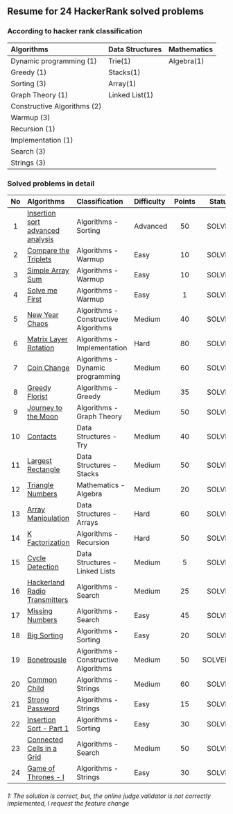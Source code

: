 
## Resume for 24 HackerRank solved problems

### According to hacker rank classification

| Algorithms                  | Data Structures | Mathematics |
|:----------------------------| ---             | ---         |
| Dynamic programming (1)     | Trie(1)         | Algebra(1)  |
| Greedy (1)                  | Stacks(1)       |             |
| Sorting (3)                 | Array(1)        |             |
| Graph Theory (1)            | Linked List(1)  |             |
| Constructive Algorithms (2) |                 |             |
| Warmup (3)                  |                 |             |
| Recursion (1)               |                 |             |
| Implementation (1)          |                 |             |
| Search (3)                  |                 |             |
| Strings (3)                 |                 |             |


### Solved problems in detail

| No  | Algorithms                                                                                                    | Classification                       | Difficulty | Points | Status | 
|:---:|:--------------------------------------------------------------------------------------------------------------|:-------------------------------------|:-----------|:------:| :---:  |
|  1  | [Insertion sort advanced analysis](https://www.hackerrank.com/challenges/insertion-sort/problem)              | Algorithms - Sorting                 | Advanced   |   50   | SOLVED |
|  2  | [Compare the Triplets](https://www.hackerrank.com/challenges/compare-the-triplets/problem)                    | Algorithms - Warmup                  | Easy       |   10   | SOLVED |
|  3  | [Simple Array Sum](https://www.hackerrank.com/challenges/simple-array-sum/problem)                            | Algorithms - Warmup                  | Easy       |   10   | SOLVED |
|  4  | [Solve me First](https://www.hackerrank.com/challenges/solve-me-first/problem)                                | Algorithms - Warmup                  | Easy       |   1    | SOLVED |
|  5  | [New Year Chaos](https://www.hackerrank.com/challenges/new-year-chaos/problem)                                | Algorithms - Constructive Algorithms | Medium     |   40   | SOLVED |
|  6  | [Matrix Layer Rotation](https://www.hackerrank.com/challenges/matrix-rotation-algo/problem)                   | Algorithms - Implementation          | Hard       |   80   | SOLVED |
|  7  | [Coin Change](https://www.hackerrank.com/challenges/coin-change/problem)                                      | Algorithms - Dynamic programming     | Medium     |   60   | SOLVED |
|  8  | [Greedy Florist](https://www.hackerrank.com/challenges/greedy-florist/problem)                                | Algorithms - Greedy                  | Medium     |   35   | SOLVED |
|  9  | [Journey to the Moon](https://www.hackerrank.com/challenges/journey-to-the-moon/problem)                      | Algorithms - Graph Theory            | Medium     |   50   | SOLVED |
| 10  | [Contacts](https://www.hackerrank.com/challenges/contacts/problem)                                            | Data Structures - Try                | Medium     |   40   | SOLVED |
| 11  | [Largest Rectangle](https://www.hackerrank.com/challenges/largest-rectangle/problem)                          | Data Structures - Stacks             | Medium     |   50   | SOLVED |
| 12  | [Triangle Numbers](https://www.hackerrank.com/challenges/triangle-numbers/problem)                            | Mathematics - Algebra                | Medium     |   20   | SOLVED |
| 13  | [Array Manipulation](https://www.hackerrank.com/challenges/crush/problem)                                     | Data Structures - Arrays             | Hard       |   60   | SOLVED |
| 14  | [K Factorization](https://www.hackerrank.com/challenges/k-factorization/problem)                              | Algorithms - Recursion               | Hard       |   50   | SOLVED |
| 15  | [Cycle Detection](https://www.hackerrank.com/challenges/detect-whether-a-linked-list-contains-a-cycle/problem)| Data Structures - Linked Lists       | Medium     |   5    | SOLVED |
| 16  | [Hackerland Radio Transmitters](https://www.hackerrank.com/challenges/hackerland-radio-transmitters/problem)  | Algorithms - Search                  | Medium     |   25   | SOLVED |
| 17  | [Missing Numbers](https://www.hackerrank.com/challenges/missing-numbers/problem)                              | Algorithms - Search                  | Easy       |   45   | SOLVED |
| 18  | [Big Sorting](https://www.hackerrank.com/challenges/big-sorting/problem)                                      | Algorithms - Sorting                 | Easy       |   20   | SOLVED |
| 19  | [Bonetrousle](https://www.hackerrank.com/challenges/bonetrousle/problem)                                      | Algorithms - Constructive Algorithms | Medium     |   50   | SOLVED*1 |
| 20  | [Common Child](https://www.hackerrank.com/challenges/common-child/problem)                                    | Algorithms - Strings                 | Medium     |   60   | SOLVED |
| 21  | [Strong Password](https://www.hackerrank.com/challenges/strong-password/problem)                              | Algorithms - Strings                 | Easy       |   15   | SOLVED |
| 22  | [Insertion Sort - Part 1](https://www.hackerrank.com/challenges/insertionsort1/problem)                       | Algorithms - Sorting                 | Easy       |   30   | SOLVED |
| 23  | [Connected Cells in a Grid](https://www.hackerrank.com/challenges/connected-cell-in-a-grid/problem)           | Algorithms - Search                  | Medium     |   50   | SOLVED |
| 24  | [Game of Thrones - I](https://www.hackerrank.com/challenges/game-of-thrones/problem)                          | Algorithms - Strings                 | Easy       |   30   | SOLVED |


###### 1: The solution is correct, but, the online judge validator is not correctly implemented, I request the feature change